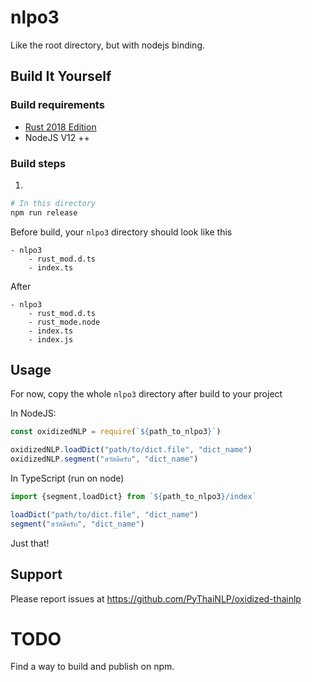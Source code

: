 # nlpo3

Like the root directory, but with nodejs binding.

## Build It Yourself

### Build requirements

- [Rust 2018 Edition](https://www.rust-lang.org/tools/install)
- NodeJS V12 ++

### Build steps
1.
```bash
# In this directory
npm run release
```

Before build, your `nlpo3` directory should look like this
```
- nlpo3
    - rust_mod.d.ts
    - index.ts
```

After
```
- nlpo3
    - rust_mod.d.ts
    - rust_mode.node
    - index.ts
    - index.js
```

## Usage

For now, copy the whole `nlpo3` directory after build to your project 

In NodeJS:
```javascript
const oxidizedNLP = require(`${path_to_nlpo3}`)

oxidizedNLP.loadDict("path/to/dict.file", "dict_name")
oxidizedNLP.segment("สวัสดีครับ", "dict_name")
```

In TypeScript (run on node)
```typescript
import {segment,loadDict} from `${path_to_nlpo3}/index`

loadDict("path/to/dict.file", "dict_name")
segment("สวัสดีครับ", "dict_name")
```

Just that!


## Support

Please report issues at https://github.com/PyThaiNLP/oxidized-thainlp

# TODO

Find a way to build and publish on npm.
